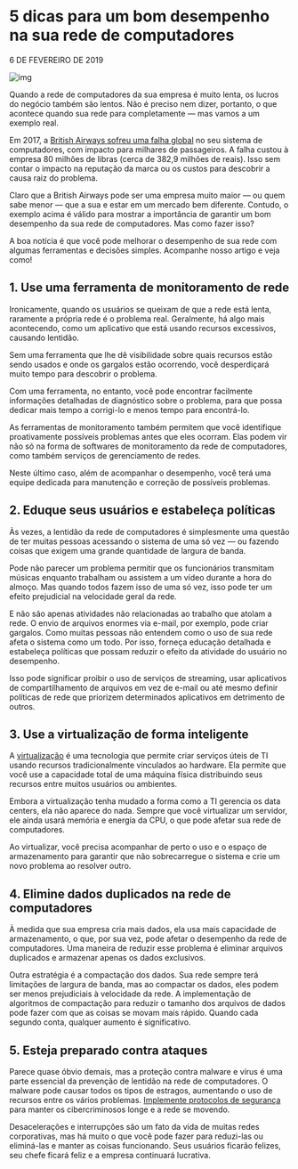 # 5 dicas para um bom desempenho na sua rede de computadores

6 DE FEVEREIRO DE 2019

![img](http://35.231.6.241/blog/wp-content/uploads/2019/02/5dicasparaumbomdesempenhonasuarededecomputadores.jpeg)

Quando a rede de computadores da sua empresa é muito lenta, os lucros do negócio também são lentos. Não é preciso nem dizer, portanto, o que acontece quando sua rede para completamente — mas vamos a um exemplo real.

Em 2017, a [British Airways sofreu uma falha global](https://g1.globo.com/mundo/noticia/british-airways-sofre-3-dia-de-interrupcoes-por-falha-em-sistema-de-computacao.ghtml) no seu sistema de computadores, com impacto para milhares de passageiros. A falha custou à empresa 80 milhões de libras (cerca de 382,9 milhões de reais). Isso sem contar o impacto na reputação da marca ou os custos para descobrir a causa raiz do problema.

Claro que a British Airways pode ser uma empresa muito maior — ou quem sabe menor — que a sua e estar em um mercado bem diferente. Contudo, o exemplo acima é válido para mostrar a importância de garantir um bom desempenho da sua rede de computadores. Mas como fazer isso?

A boa notícia é que você pode melhorar o desempenho de sua rede com algumas ferramentas e decisões simples. Acompanhe nosso artigo e veja como!

## 1. Use uma ferramenta de monitoramento de rede

Ironicamente, quando os usuários se queixam de que a rede está lenta, raramente a própria rede é o problema real. Geralmente, há algo mais acontecendo, como um aplicativo que está usando recursos excessivos, causando lentidão.

Sem uma ferramenta que lhe dê visibilidade sobre quais recursos estão sendo usados e onde os gargalos estão ocorrendo, você desperdiçará muito tempo para descobrir o problema.

Com uma ferramenta, no entanto, você pode encontrar facilmente informações detalhadas de diagnóstico sobre o problema, para que possa dedicar mais tempo a corrigi-lo e menos tempo para encontrá-lo.

As ferramentas de monitoramento também permitem que você identifique proativamente possíveis problemas antes que eles ocorram. Elas podem vir não só na forma de softwares de monitoramento da rede de computadores, como também serviços de gerenciamento de redes.

Neste último caso, além de acompanhar o desempenho, você terá uma equipe dedicada para manutenção e correção de possíveis problemas.

## 2. Eduque seus usuários e estabeleça políticas

Às vezes, a lentidão da rede de computadores é simplesmente uma questão de ter muitas pessoas acessando o sistema de uma só vez — ou fazendo coisas que exigem uma grande quantidade de largura de banda.

Pode não parecer um problema permitir que os funcionários transmitam músicas enquanto trabalham ou assistem a um vídeo durante a hora do almoço. Mas quando todos fazem isso de uma só vez, isso pode ter um efeito prejudicial na velocidade geral da rede.

E não são apenas atividades não relacionadas ao trabalho que atolam a rede. O envio de arquivos enormes via e-mail, por exemplo, pode criar gargalos. Como muitas pessoas não entendem como o uso de sua rede afeta o sistema como um todo. Por isso, forneça educação detalhada e estabeleça políticas que possam reduzir o efeito da atividade do usuário no desempenho.

Isso pode significar proibir o uso de serviços de streaming, usar aplicativos de compartilhamento de arquivos em vez de e-mail ou até mesmo definir políticas de rede que priorizem determinados aplicativos em detrimento de outros.

## 3. Use a virtualização de forma inteligente

A [virtualização](http://35.231.6.241/blog/cloud-computing-ferramenta-chave-para-sua-empresa-crescer/) é uma tecnologia que permite criar serviços úteis de TI usando recursos tradicionalmente vinculados ao hardware. Ela permite que você use a capacidade total de uma máquina física distribuindo seus recursos entre muitos usuários ou ambientes.

Embora a virtualização tenha mudado a forma como a TI gerencia os data centers, ela não aparece do nada. Sempre que você virtualizar um servidor, ele ainda usará memória e energia da CPU, o que pode afetar sua rede de computadores.

Ao virtualizar, você precisa acompanhar de perto o uso e o espaço de armazenamento para garantir que não sobrecarregue o sistema e crie um novo problema ao resolver outro.

## 4. Elimine dados duplicados na rede de computadores

À medida que sua empresa cria mais dados, ela usa mais capacidade de armazenamento, o que, por sua vez, pode afetar o desempenho da rede de computadores. Uma maneira de reduzir esse problema é eliminar arquivos duplicados e armazenar apenas os dados exclusivos.

Outra estratégia é a compactação dos dados. Sua rede sempre terá limitações de largura de banda, mas ao compactar os dados, eles podem ser menos prejudiciais à velocidade da rede. A implementação de algoritmos de compactação para reduzir o tamanho dos arquivos de dados pode fazer com que as coisas se movam mais rápido. Quando cada segundo conta, qualquer aumento é significativo.

## 5. Esteja preparado contra ataques

Parece quase óbvio demais, mas a proteção contra malware e vírus é uma parte essencial da prevenção de lentidão na rede de computadores. O malware pode causar todos os tipos de estragos, aumentando o uso de recursos entre os vários problemas. [Implemente protocolos de segurança](http://35.231.6.241/blog/gerenciamento_de_ti/) para manter os cibercriminosos longe e a rede se movendo.

Desacelerações e interrupções são um fato da vida de muitas redes corporativas, mas há muito o que você pode fazer para reduzi-las ou eliminá-las e manter as coisas funcionando. Seus usuários ficarão felizes, seu chefe ficará feliz e a empresa continuará lucrativa.